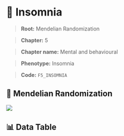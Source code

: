 # 🧪 Insomnia

> **Root:** Mendelian Randomization

> **Chapter:** 5  

> **Chapter name:** Mental and behavioural

> **Phenotype:** Insomnia  

> **Code:** `F5_INSOMNIA`

## 🧬 Mendelian Randomization  

<img src="/MR/Figures/Forward/F5_INSOMNIA.png"/>

## 📊 Data Table

<CsvTableMRF src="/MR/Data/Forward/F5_INSOMNIA.csv"/>
